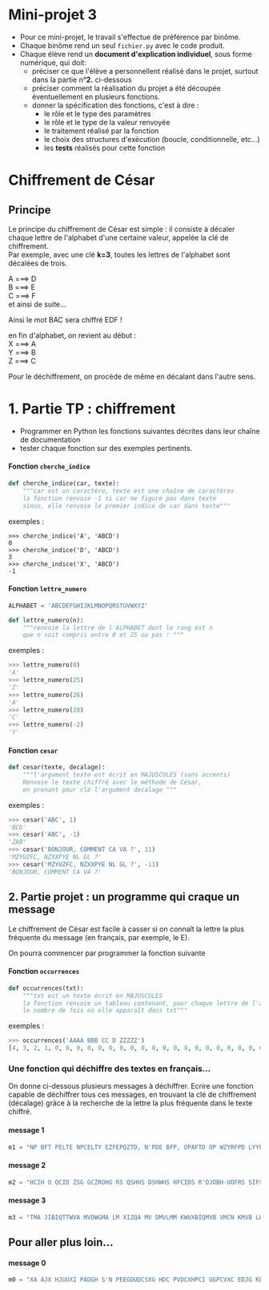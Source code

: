 # Mini-projet 3
* Pour ce mini-projet, le travail s'effectue de préférence par binôme.
* Chaque binôme rend un seul `fichier.py` avec le code produit.
* Chaque élève rend un **document d'explication individuel**, sous forme numérique, qui doit: 
   *  préciser ce que l'élève a personnellent réalisé dans le projet, surtout dans la partie n°**2.** ci-dessous
   *  préciser comment la réalisation du projet a été découpée éventuellement en plusieurs fonctions.
   *  donner la spécification des fonctions, c'est à dire : 
      *  le rôle et le type des paramètres 
      *  le rôle et le type de la valeur renvoyée
      *  le traitement réalisé par la fonction
      *  le choix des structures d'exécution (boucle, conditionnelle, etc...)
      *  les **tests** réalisés pour cette fonction
   

# Chiffrement de César 
## Principe
Le principe du chiffrement de César est simple : il consiste à décaler chaque lettre de l'alphabet d'une certaine valeur, appelée la clé de chiffrement.  
Par exemple, avec une clé **k=3**, toutes les lettres de l'alphabet sont décalées de trois.

A ===> D  
B ===> E  
C ===> F  
et ainsi de suite...  

Ainsi le mot BAC sera chiffré EDF ! 


en fin d'alphabet, on revient au début :  
X ===> A  
Y ===> B  
Z ===> C  

Pour le déchiffrement, on procède de même en décalant dans l'autre sens.

# 1. Partie TP : chiffrement
* Programmer en Python les fonctions suivantes décrites dans leur chaîne de documentation
* tester chaque fonction sur des exemples pertinents. 

#### Fonction `cherche_indice`
```Python
def cherche_indice(car, texte):
    """car est un caractère, texte est une chaîne de caractères
    la fonction renvoie -1 si car ne figure pas dans texte
    sinon, elle renvoie le premier indice de car dans texte"""
```
exemples : 
```
>>> cherche_indice('A', 'ABCD')
0
>>> cherche_indice('D', 'ABCD')
3
>>> cherche_indice('X', 'ABCD')
-1
```

#### Fonction `lettre_numero`
```Python
ALPHABET = 'ABCDEFGHIJKLMNOPQRSTUVWXYZ'

def lettre_numero(n):
    """renvoie la lettre de l'ALPHABET dont le rang est n
    que n soit compris entre 0 et 25 ou pas ! """
```
exemples : 
```Python
>>> lettre_numero(0)
'A'
>>> lettre_numero(25)
'Z'
>>> lettre_numero(26)
'A'
>>> lettre_numero(28)
'C'
>>> lettre_numero(-2)
'Y'
```

#### Fonction `cesar`
```Python
def cesar(texte, decalage):
    """l'argument texte est écrit en MAJUSCULES (sans accents)
    Renvoie le texte chiffré avec le méthode de César,
    en prenant pour clé l'argument decalage """
```
exemples : 
```Python
>>> cesar('ABC', 1)
'BCD'
>>> cesar('ABC', -1)
'ZAB'
>>> cesar('BONJOUR, COMMENT CA VA ?', 11)
'MZYUZFC, NZXXPYE NL GL ?'
>>> cesar('MZYUZFC, NZXXPYE NL GL ?', -11)
'BONJOUR, COMMENT CA VA ?'
```



## 2. Partie projet : un programme qui craque un message
Le chiffrement de César est facile à casser si on connaît la lettre la plus fréquente du message (en français, par exemple, le E).

On pourra commencer par programmer la fonction suivante 
#### Fonction `occurrences`
```Python
def occurrences(txt):
    """txt est un texte écrit en MAJUSCULES
    la fonction renvoie un tableau contenant, pour chaque lettre de l'alphabet,
    le nombre de fois où elle apparaît dans txt"""
```
exemples : 
```Python
>>> occurrences('AAAA BBB CC D ZZZZZ')
[4, 3, 2, 1, 0, 0, 0, 0, 0, 0, 0, 0, 0, 0, 0, 0, 0, 0, 0, 0, 0, 0, 0, 0, 0, 5]
```

### Une fonction qui déchiffre des textes en français... 
On donne ci-dessous plusieurs messages à déchiffrer. 
Ecrire une fonction capable de déchiffrer tous ces messages, en trouvant la clé de chiffrement (décalage) grâce à la recherche de la lettre la plus fréquente dans le texte chiffré. 

#### message 1
```python
m1 = "NP BFT PELTE NPCELTY EZFEPQZTD, N'PDE BFP, OPAFTD OP WZYRFPD LYYPPD, ASTWPLD QZRR Y'LGLTE ALD BFTEEP WZYOCPD. NPFI BFT LGLTPYE W'SZYYPFC OP WP NZYYLTECP FY APF AWFD BFP WPD LFECPD LEEPDELTPYE BFP (DT NP Y'PDE DFC NP NSPXTY OTCPNE BF'TW ALCNZFCLTE NSLBFP UZFC AZFC GPYTC OP DL XLTDZY LF NWFM) APCDZYYP YP AZFGLTE ACPEPYOCP W'LGZTC ULXLTD GF LTWWPFCD. DZY DPFW ALDDP-EPXAD PELTE OP WTCP WPD UZFCYLFI PE OP UZFPC LF HSTDE. L NP UPF OF DTWPYNP, DT MTPY LAACZACTP L DL YLEFCP, TW RLRYLTE DZFGPYE, XLTD DPD RLTYD Y'PYECLTPYE ULXLTD OLYD DL MZFCDP PE QTRFCLTPYE AZFC FYP DZXXP TXAZCELYEP L DZY MFORPE OP NSLCTEP. O'LTWWPFCD, TW QLFE WP CPXLCBFPC, XC. QZRR UZFLTE PGTOPXXPYE AZFC UZFPC, YZY AZFC RLRYPC. WP UPF PELTE AZFC WFT FY NZXMLE, FYP WFEEP NZYECP FYP OTQQTNFWEP, XLTD FYP WFEEP DLYD XZFGPXPYE, DLYD OPAWLNPXPYE, DLYD QLETRFP, PE NPWL LWWLTE L DZY NLCLNEPCP."
```

#### message 2
```python
m2 = "HCIH O QCID ZSG GCZROHG RS QSHHS DSHWHS HFCIDS R'OJOBH-UOFRS SIFSBH QS HFSGGOWZZSASBH QCBBI RSG QVOGGSIFG EIW WBRWEIS EI'CB HCIQVS OI UWHS. CB OJOWH SBHSBRI QCAAS IB GCITTZS OI QSBHFS R'IB TCIFFS, SH WZ GSAPZOWH EI'CB JSBOWH RS JCWF IB ACIJSASBH ROBG ZSG TSIWZZSG. ZSG GCZROHG GS TWFSBH GWUBS."
```

#### message 3
```python
m3 = "TMA JIBIQTTWVA MVDWGMA LM XIZQA MV DMVLMM KWUXBIQMVB VMCN KMVB LWCHM PWUUMA. KPIYCM JIBIQTTWV IDIQB BZWQA XQMKMA LM KIVWV. QTA IDIQMVB MBM ZIXQLMUMVB UQA ACZ XQML. TM 25 IDZQT, OWPQMZ MBIVB UQVQABZM LM TI RCABQKM MB JWCKPWBBM MBIVB UQVQABZM LM TI OCMZZM, TI AMKBQWV LC JWV-KWVAMQT IDIQB XZWXWAM L'MVDWGMZ LMA JIBIQTTWVA LM DWTWVBIQZMA MV DMVLMM; TM UMUJZM LM TI KWUUCVM TCJQV IDIQB NIQB TM ZIXXWZB; TM 1MZ UIQ, AIVBMZZM MBIQB XZMB I NIQZM XIZBQZ LWCHM UQTTM AWTLIBA, BZMVBM XQMKMA LM KIUXIOVM MB CV JIBIQTTWV LM KIVWVVQMZA."
```

## Pour aller plus loin... 
#### message 0
```python
m0 = "XA AJX HJUUXI PADGH S'N PEEGDUDCSXG HDC PVDCXHPCI UGPCVXC EDJG KDXG H'PRRDBEAXG HDC UDGUPXI FJX, EPG HJGRGDXI, EGDUXIP PJ EPNH, EJXHFJ'JC BDXH EAJH IPGS, IDJI JC RWPRJC H'PRRDGSPXI EDJG CPCIXG A'XCIGXVPCI UAJM FJX HDJGSPXI SJ EJXIH S'JC UDGI EDJKDXG RJGPIXU, HJGIDJI PCIXRPIPGGWPA, BPXH H'PEEAXFJPCI PJHHX À A'PAQJVD, À A'PCRWXADEH, PJM QJQDCH, PJM RPARJAH, PJM RWPAPOXDCH, PJ IGXHBJH, PJ EXINGXPHXH, PJ BPA QAPCR, PJ EGJGXVD, PJ BPA RPSJR, PJ VADHHPCIWGPM."
```
